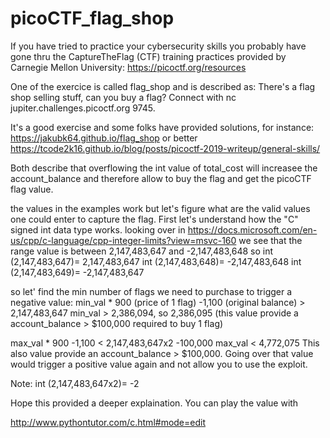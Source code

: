 # picoCTF_flag_shop

If you have tried to practice your cybersecurity skills you probably have gone thru the CaptureTheFlag (CTF) training practices provided by Carnegie Mellon University: https://picoctf.org/resources

One of the exercice is called flag_shop and is described as:
There's a flag shop selling stuff, can you buy a flag? Connect with nc jupiter.challenges.picoctf.org 9745.

It's a good exercise and some folks have provided solutions, for instance:
https://jakubk64.github.io/flag_shop or better https://tcode2k16.github.io/blog/posts/picoctf-2019-writeup/general-skills/

Both describe that overflowing the int value of total_cost will increasee the account_balance and therefore allow to buy the flag and get the picoCTF flag value.

the values in the examples work but let's figure what are the valid values one could enter to capture the flag.
First let's understand how the "C" signed int data type works.
looking over in https://docs.microsoft.com/en-us/cpp/c-language/cpp-integer-limits?view=msvc-160 we see that the range value is between 2,147,483,647 and  -2,147,483,648
so 
int (2,147,483,647)= 2,147,483,647
int (2,147,483,648)= -2,147,483,648
int (2,147,483,649)= -2,147,483,647

so let' find the min number of flags we need to purchase to trigger a negative value:
min_val * 900 (price of 1 flag) -1,100 (original balance) > 2,147,483,647
min_val > 2,386,094, so 2,386,095 (this value provide a account_balance > $100,000 required to buy 1 flag)

max_val * 900 -1,100 < 2,147,483,647x2 -100,000
max_val < 4,772,075
This also value provide an account_balance > $100,000. Going over that value would trigger a positive value again and not allow you to use the exploit. 

Note: int (2,147,483,647x2)= -2

Hope this provided a deeper explaination.
You can play the value with 

http://www.pythontutor.com/c.html#mode=edit




